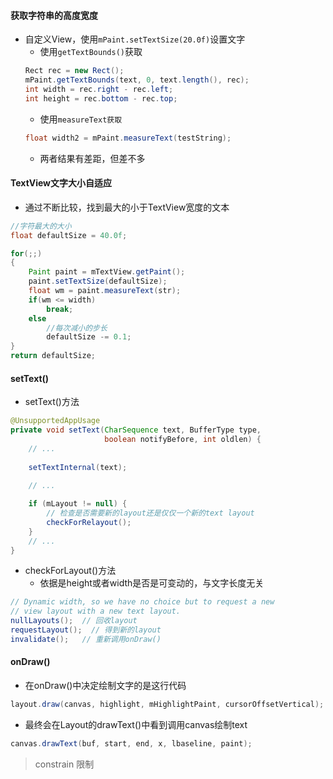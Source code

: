 #### 获取字符串的高度宽度
- 自定义View，使用`mPaint.setTextSize(20.0f)`设置文字
	- 使用`getTextBounds()`获取
	```java
	Rect rec = new Rect();
	mPaint.getTextBounds(text, 0, text.length(), rec);
	int width = rec.right - rec.left;
	int height = rec.bottom - rec.top;
	```
	- 使用`measureText获取`
	```java
	float width2 = mPaint.measureText(testString);
	```
	- 两者结果有差距，但差不多


#### TextView文字大小自适应
- 通过不断比较，找到最大的小于TextView宽度的文本
```java
//字符最大的大小
float defaultSize = 40.0f;

for(;;)
{
	Paint paint = mTextView.getPaint();
	paint.setTextSize(defaultSize);
	float wm = paint.measureText(str);
	if(wm <= width)
		break;
	else
		//每次减小的步长
		defaultSize -= 0.1;
}
return defaultSize;
```

#### setText()
- setText()方法
```java
@UnsupportedAppUsage  
private void setText(CharSequence text, BufferType type,  
                     boolean notifyBefore, int oldlen) {  
    // ...
	
    setTextInternal(text);
    
	// ...

    if (mLayout != null) {  
	    // 检查是否需要新的layout还是仅仅一个新的text layout
        checkForRelayout();  
    } 
	// ...
}
```

- checkForLayout()方法
	- 依据是height或者width是否是可变动的，与文字长度无关
```java
// Dynamic width, so we have no choice but to request a new  
// view layout with a new text layout.  
nullLayouts();  // 回收layout
requestLayout();  // 得到新的layout
invalidate();   // 重新调用onDraw()
```



#### onDraw()
- 在onDraw()中决定绘制文字的是这行代码
```java
layout.draw(canvas, highlight, mHighlightPaint, cursorOffsetVertical);
```
- 最终会在Layout的drawText()中看到调用canvas绘制text
```java
canvas.drawText(buf, start, end, x, lbaseline, paint);
```


> constrain 限制



